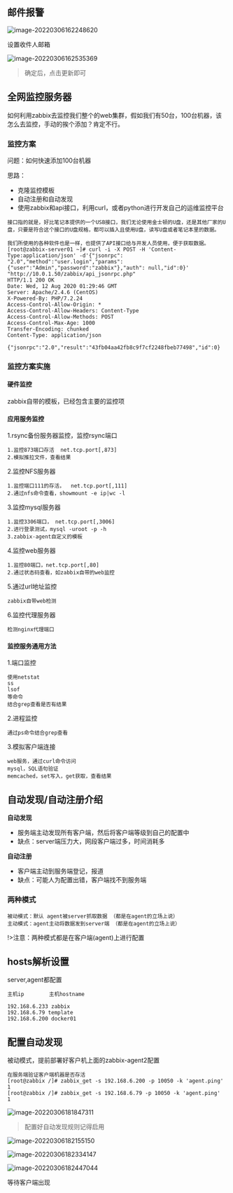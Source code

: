 

## 邮件报警

![image-20220306162248620](zabbix_jinjie.assets/image-20220306162248620.png)

设置收件人邮箱

![image-20220306162535369](zabbix_jinjie.assets/image-20220306162535369.png)

> 确定后，点击更新即可

## 全网监控服务器

如何利用zabbix去监控我们整个的web集群，假如我们有50台，100台机器，该怎么去监控，手动的挨个添加？肯定不行。

### 监控方案

问题：如何快速添加100台机器

思路：

- 克隆监控模板
- 自动注册和自动发现
- 使用zabbix和api接口，利用curl，或者python进行开发自己的运维监控平台

```
接口指的就是，好比笔记本提供的一个USB接口，我们无论使用金士顿的U盘，还是其他厂家的U盘，只要是符合这个接口的U盘规格，都可以插入且使用U盘，读写U盘或者笔记本里的数据。

我们所使用的各种软件也是一样，也提供了API接口给与开发人员使用，便于获取数据。
[root@zabbix-server01 ~]# curl -i -X POST -H 'Content-Type:application/json' -d'{"jsonrpc": "2.0","method":"user.login","params":{"user":"Admin","password":"zabbix"},"auth": null,"id":0}' "http://10.0.1.50/zabbix/api_jsonrpc.php"
HTTP/1.1 200 OK
Date: Wed, 12 Aug 2020 01:29:46 GMT
Server: Apache/2.4.6 (CentOS)
X-Powered-By: PHP/7.2.24
Access-Control-Allow-Origin: *
Access-Control-Allow-Headers: Content-Type
Access-Control-Allow-Methods: POST
Access-Control-Max-Age: 1000
Transfer-Encoding: chunked
Content-Type: application/json

{"jsonrpc":"2.0","result":"43fb04aa42fb8c9f7cf2248fbeb77498","id":0}
```

### 监控方案实施

#### 硬件监控

zabbix自带的模板，已经包含主要的监控项

#### 应用服务监控

1.rsync备份服务器监控，监控rsync端口

```
1.监控873端口存活  net.tcp.port[,873]
2.模拟推拉文件，查看结果
```

2.监控NFS服务器

```
1.监控端口111的存活，  net.tcp.port[,111]
2.通过nfs命令查看，showmount -e ip|wc -l
```

3.监控mysql服务器

```
1.监控3306端口， net.tcp.port[,3006]
2.进行登录测试，mysql -uroot -p -h
3.zabbix-agent自定义的模板
```

4.监控web服务器

```
1.监控80端口，net.tcp.port[,80]
2.通过状态码查看，如zabbix自带的web监控
```

5.通过url地址监控

```
zabbix自带web检测
```

6.监控代理服务器

```
检测nginx代理端口
```

#### 监控服务通用方法

1.端口监控

```
使用netstat
ss
lsof
等命令
结合grep查看是否有结果
```

2.进程监控

```
通过ps命令结合grep查看
```

3.模拟客户端连接

```
web服务，通过curl命令访问
mysql，SQL语句验证
memcached，set写入，get获取，查看结果
```

## 自动发现/自动注册介绍

**自动发现**

- 服务端主动发现所有客户端，然后将客户端等级到自己的配置中
- 缺点：server端压力大，网段客户端过多，时间消耗多

**自动注册**

- 客户端主动到服务端登记，报道
- 缺点：可能人为配置出错，客户端找不到服务端

### 两种模式

```
被动模式：默认 agent被server抓取数据 （都是在agent的立场上说）
主动模式：agent主动将数据发到server端 （都是在agent的立场上说）
```

!>注意：两种模式都是在客户端(agent)上进行配置

## hosts解析设置

server,agent都配置

```
主机ip        主机hostname

192.168.6.233 zabbix
192.168.6.79 template
192.168.6.200 docker01
```

## 配置自动发现

被动模式，提前部署好客户机上面的zabbix-agent2配置

```
在服务端验证客户端机器是否存活
[root@zabbix /]# zabbix_get -s 192.168.6.200 -p 10050 -k 'agent.ping'
1
[root@zabbix /]# zabbix_get -s 192.168.6.79 -p 10050 -k 'agent.ping'
1

```

![image-20220306181847311](zabbix_jinjie.assets/image-20220306181847311.png)

> 配置好自动发现规则记得启用

![image-20220306182155150](zabbix_jinjie.assets/image-20220306182155150.png)

![image-20220306182334147](zabbix_jinjie.assets/image-20220306182334147.png)

![image-20220306182447044](zabbix_jinjie.assets/image-20220306182447044.png)

等待客户端出现